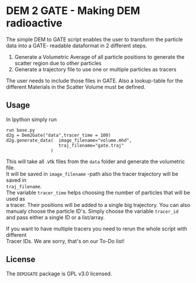 # DEM 2 GATE - Making DEM radioactive

The simple DEM to GATE script enables the user to transform the particle data into a GATE- readable dataformat in 2 different steps.  

1. Generate a Volumetric Average of all particle positions to generate the scatter region due to other particles
2. Generate a trajectory file to use one or multiple particles as tracers

The user needs to include those files in GATE. Also a lookup-table for the different Materials in the Scatter Volume must be defined.  

## Usage
In Ipython simply run
```python3
run base.py 
d2g = Dem2Gate("data",tracer_time = 100)
d2g.generate_data(  image_filename="volume.mhd",
                    traj_filename="gate.traj"
                 ) 
```

This will take all .vtk files from the `data` folder and generate the volumetric file.  
It will be saved in `image_filename` -path also the tracer trajectory will be saved in  
 `traj_filename`.  
 The variable `tracer_time` helps choosing the number of particles that will be used as  
 a tracer. Their positions will be added to a single big trajectory.
 You can also manualy choose the particle ID's. Simply choose the variable `tracer_id`  
 and pass either a single ID or a list/array.
 
If you want to have multiple tracers you need to rerun the whole script with different  
Tracer IDs. We are sorry, that's on our To-Do list! 

## License

The `DEM2GATE` package is GPL v3.0 licensed. 

